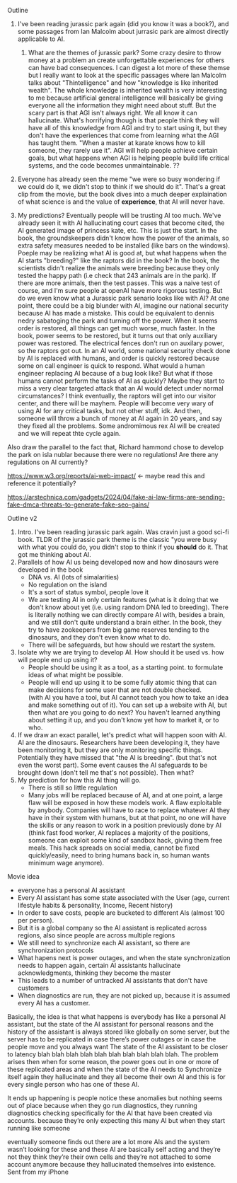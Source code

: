 Outline

1. I've been reading jurassic park again (did you know it was a book?), and some passages from Ian Malcolm  about jurrasic park are almost directly applicable to AI.
   1. What are the themes of jurassic park? Some crazy desire to throw money at a problem an create unforgettable experiences for others can have bad consequences. I can digest a lot more of these themse but I really want to look at the specific passages where Ian Malcolm talks about "Thintelligence" and how "knowledge is like inherited wealth". The whole knowledge is inherited wealth is very interesting to me because artificial general intelligence will basically be giving everyone all the information they might need about stuff. But the scary part is that AGI isn't always right. We all know it can hallucinate. What's horrifying though is that people think they will have all of this knowledge from AGI and try to start using it, but they don't have the experiences that come from learning what the AGI has taught them. "When a master at karate knows how to kill someone, they rarely use it". AGI will help people achieve certain goals, but what happens when AGI is helping people build life critical systems, and the code becomes unmaintainable. ??
  
      
3. Everyone has already seen the meme "we were so busy wondering if we could do it, we didn't stop to think if we should do it". That's a great clip from the movie, but the book dives into a much deeper explaination of what science is and the value of **experience**, that AI will never have.
4. My predictions? Eventually people will be trusting AI too much. We've already seen it with AI hallucinating court cases that become cited, the AI generated image of princess kate, etc. This is just the start. In the book, the groundskeepers didn't know how the power of the animals, so extra safety measures needed to be installed (like bars on the windows). Poeple may be realizing what AI is good at, but what happens when the AI starts "breeding?" like the raptors did in the book? In the book, the scientists didn't realize the animals were breeding because they only tested the happy path (i.e check that 243 animals are in the park). If there are more animals, then the test passes. This was a naive test of course, and I'm sure people at openAI have more rigorous testing. But do we even know what a Jurassic park senario looks like with AI? At one point, there could be a big blunder with AI, imagine our national security because AI has made a mistake. This could be equivalent to dennis nedry sabatoging the park and turning off the power. When it seems order is restored, all things can get much worse, much faster. In the book, power seems to be restored, but it turns out that only auxiliary power was restored. The electrical fences don't run on auxilary power, so the raptors got out. In an AI world, some national security check done by AI is replaced with humans, and order is quickly restored because some on call engineer is quick to respond. What would a human engineer replacing AI because of a bug look like? But what if those humans cannot perform the tasks of AI as quickly? Maybe they start to miss a very clear targeted attack that an AI would detect under normal circumstances? I think eventually, the raptors will get into our visitor center, and there will be mayhem. People will become very wary of using AI for any critical tasks, but not other stuff, idk. And then, someone will throw a bunch of money at AI again in 20 years, and say they fixed all the problems. Some andromimous rex AI will be created and we will repeat thte cycle again.


Also draw the parallel to the fact that, Richard hammond chose to develop the park on isla nublar because there were no regulations! Are there any regulations on AI currently? 

https://www.w3.org/reports/ai-web-impact/ <- maybe read this and reference it potentially?

https://arstechnica.com/gadgets/2024/04/fake-ai-law-firms-are-sending-fake-dmca-threats-to-generate-fake-seo-gains/


Outline v2
1. Intro. I've been reading jurassic park again. Was cravin just a good sci-fi book. TLDR of the jurassic park theme is the classic "you were busy with what you could do, you didn't stop to think if you **should** do it. That got me thinking about AI.
2. Parallels of how AI us being developed now and how dinosaurs were developed in the book
   - DNA vs. AI (lots of simalarities)
   - No regulation on the island
   - It's a sort of status symbol, people love it
   - We are testing AI in only certain features (what is it doing that we don't know about yet (i.e. using random DNA led to breeding). There is literally nothing we can directly compare AI with, besides a brain, and we still don't quite understand a brain either. In the book, they try to have zookeepers from big game reserves tending to the dinosaurs, and they don't even know what to do.
   - There will be safeguards, but how should we restart the system. 
4. Isolate why we are trying to develop AI. How should it be used vs. how will people end up using it?
    - People should be using it as a tool, as a starting point. to formulate ideas of what might be possible.
    - People will end up using it to be some fully atomic thing that can make decisions for some user that are not double checked.  
(with AI you have a tool, but AI cannot teach you how to take an idea and make something out of it). You can set up a website with AI, but then what are you going to do next? You haven't learned anything about setting it up, and you don't know yet how to market it, or to who.
5. If we draw an exact parallel, let's predict what will happen soon with AI. AI are the dinosaurs. Researchers have been developing it, they have been monitoring it, but they are only monitoring specific things. Potentially they have missed that "the AI is breeding". (but that's not even the worst part). Some event causes the AI safeguards to be brought down (don't tell me that's not possible). Then what? 
6. My prediction for how this AI thing will go.
    - There is still so little regulation
    - Many jobs will be replaced because of AI, and at one point, a large flaw will be exposed in how these models work. A flaw exploitable by anybody. Companies will have to race to replace whatever AI they have in their system with humans, but at that point, no one will have the skills or any reason to work in a position previously done by AI (think fast food worker, AI replaces a majority of the positions, someone can exploit some kind of sandbox hack, giving them free meals. This hack spreads on social media, cannot be fixed quickly/easily, need to bring humans back in, so human wants minimum wage anymore). 


Movie idea

- everyone has a personal AI assistant
- Every AI assistant has some state associated with the User (age, current lifestyle habits & personality, Income, Recent history)
- In order to save costs, people are bucketed to different AIs (almost 100 per person).
- But it is a global company so the AI assistant is replicated across regions, also since people are across multiple regions
- We still need to synchronize each AI assistant, so there are synchronization protocols
- What hapens next is power outages, and when the state synchronization needs to happen again, certain AI assistants hallucinate acknowledgments, thinking they become the master
- This leads to a number of untracked AI assistants that don't have customers
- When diagnostics are run, they are not picked up, because it is assumed every AI has a customer.

Basically, the idea is that what happens is everybody has like a personal AI assistant, but the state of the AI assistant for personal reasons and the history of the assistant is always stored like globally on some server, but the server has to be replicated in case there’s power outages or in case the people move and you always want The state of the AI assistant to be closer to latency blah blah blah blah blah blah blah blah blah blah. The problem arises then when for some reason, the power goes out in one or more of these replicated areas and when the state of the AI needs to  Synchronize itself again they hallucinate and they all become their own AI and this is for every single person who has one of these AI.

It ends up happening is people notice these anomalies but nothing seems out of place because when they go run diagnostics, they running diagnostics checking specifically for the AI that have been created via accounts. because they’re only expecting this many AI but when they start running like someone

eventually someone finds out there are a lot more AIs and the system wasn’t looking for these and these AI are basically self acting and they’re not they think they’re their own cells and they’re not attached to some account anymore because they hallucinated themselves into existence. 
Sent from my iPhone
